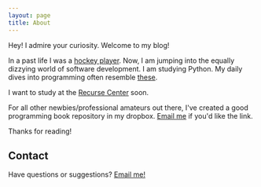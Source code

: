 ```yaml
---
layout: page
title: About
---
```


<p class="message">
  Hey! I admire your curiosity. Welcome to my blog!
</p>

In a past life I was a [hockey player](http://www.eliteprospects.com/player.php?player=39038). Now, I am jumping into the equally dizzying world of software development. I am studying Python. My daily dives into programming often resemble [these](https://www.facebook.com/sgag.sg/videos/1178654215482898/).

I want to study at the [Recurse Center](https://www.recurse.com/) soon. 

For all other newbies/professional amateurs out there, I've created a good programming book repository in my dropbox. <a href="mailto:christopher.g.cahill@gmail.com?subject=Book Folder Interest">Email me</a> if you'd like the link.

Thanks for reading!

## Contact

Have questions or suggestions? <a href="mailto:christopher.g.cahill@gmail.com?subject=I saw your blog!">Email me!</a>
